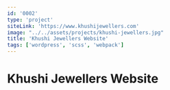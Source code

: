 ```yaml
---
id: '0002'
type: 'project'
siteLink: 'https://www.khushijewellers.com'
image: "../../assets/projects/khushi-jewellers.jpg"
title: 'Khushi Jewellers Website'
tags: ['wordpress', 'scss', 'webpack']
---
```


# Khushi Jewellers Website